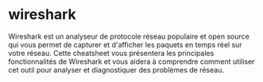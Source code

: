 <!-- meta
---------------------------------------------------------------------------------------
Auteur  == Loxcy
Version == 0.1
Date    == 2020/02/02
Type    == Cheatsheet
Tags    == wireshark
Preview == wireshark
Résumé  == Cheatsheet des commandes et outils de wireshark
---------------------------------------------------------------------------------------
endmeta -->

wireshark
===

Wireshark est un analyseur de protocole réseau populaire et open source qui vous permet de capturer et d'afficher les paquets en temps réel sur votre réseau. Cette cheatsheet vous présentera les principales fonctionnalités de Wireshark et vous aidera à comprendre comment utiliser cet outil pour analyser et diagnostiquer des problèmes de réseau.
